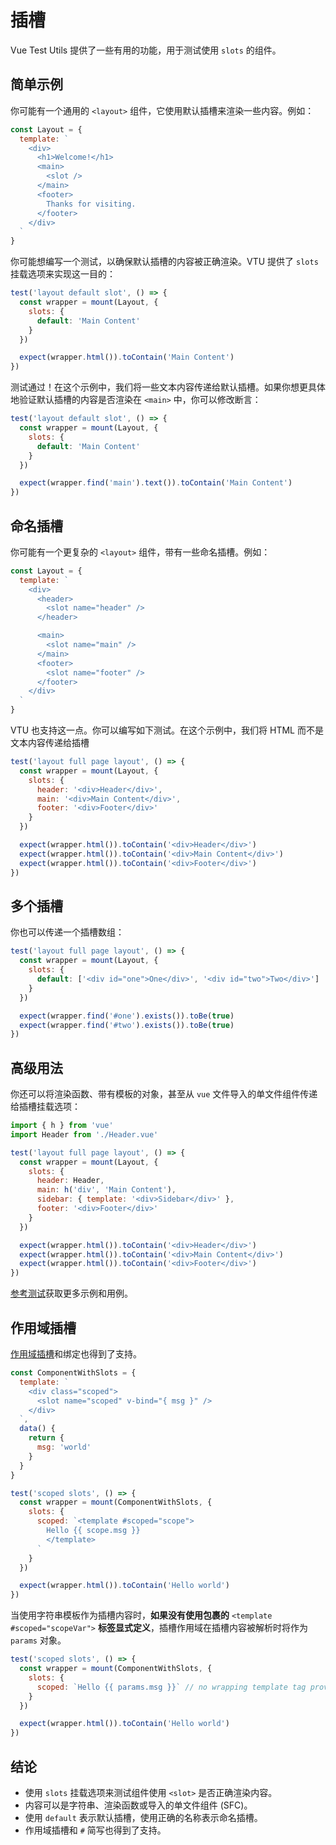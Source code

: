 # 插槽

Vue Test Utils 提供了一些有用的功能，用于测试使用 `slots` 的组件。

## 简单示例

你可能有一个通用的 `<layout>` 组件，它使用默认插槽来渲染一些内容。例如：

```js
const Layout = {
  template: `
    <div>
      <h1>Welcome!</h1>
      <main>
        <slot />
      </main>
      <footer>
        Thanks for visiting.
      </footer>
    </div>
  `
}
```

你可能想编写一个测试，以确保默认插槽的内容被正确渲染。VTU 提供了 `slots` 挂载选项来实现这一目的：

```js
test('layout default slot', () => {
  const wrapper = mount(Layout, {
    slots: {
      default: 'Main Content'
    }
  })

  expect(wrapper.html()).toContain('Main Content')
})
```

测试通过！在这个示例中，我们将一些文本内容传递给默认插槽。如果你想更具体地验证默认插槽的内容是否渲染在 `<main>` 中，你可以修改断言：

```js
test('layout default slot', () => {
  const wrapper = mount(Layout, {
    slots: {
      default: 'Main Content'
    }
  })

  expect(wrapper.find('main').text()).toContain('Main Content')
})
```

## 命名插槽

你可能有一个更复杂的 `<layout>` 组件，带有一些命名插槽。例如：

```js
const Layout = {
  template: `
    <div>
      <header>
        <slot name="header" />
      </header>

      <main>
        <slot name="main" />
      </main>
      <footer>
        <slot name="footer" />
      </footer>
    </div>
  `
}
```

VTU 也支持这一点。你可以编写如下测试。在这个示例中，我们将 HTML 而不是文本内容传递给插槽

```js
test('layout full page layout', () => {
  const wrapper = mount(Layout, {
    slots: {
      header: '<div>Header</div>',
      main: '<div>Main Content</div>',
      footer: '<div>Footer</div>'
    }
  })

  expect(wrapper.html()).toContain('<div>Header</div>')
  expect(wrapper.html()).toContain('<div>Main Content</div>')
  expect(wrapper.html()).toContain('<div>Footer</div>')
})
```

## 多个插槽

你也可以传递一个插槽数组：

```js
test('layout full page layout', () => {
  const wrapper = mount(Layout, {
    slots: {
      default: ['<div id="one">One</div>', '<div id="two">Two</div>']
    }
  })

  expect(wrapper.find('#one').exists()).toBe(true)
  expect(wrapper.find('#two').exists()).toBe(true)
})
```

## 高级用法

你还可以将渲染函数、带有模板的对象，甚至从 `vue` 文件导入的单文件组件传递给插槽挂载选项：

```js
import { h } from 'vue'
import Header from './Header.vue'

test('layout full page layout', () => {
  const wrapper = mount(Layout, {
    slots: {
      header: Header,
      main: h('div', 'Main Content'),
      sidebar: { template: '<div>Sidebar</div>' },
      footer: '<div>Footer</div>'
    }
  })

  expect(wrapper.html()).toContain('<div>Header</div>')
  expect(wrapper.html()).toContain('<div>Main Content</div>')
  expect(wrapper.html()).toContain('<div>Footer</div>')
})
```

[参考测试](https://github.com/vuejs/test-utils/blob/9d3c2a6526f3d8751d29b2f9112ad2a3332bbf52/tests/mountingOptions/slots.spec.ts#L124-L167)获取更多示例和用例。

## 作用域插槽

[作用域插槽](https://v3.vuejs.org/guide/component-slots.html#scoped-slots)和绑定也得到了支持。

```js
const ComponentWithSlots = {
  template: `
    <div class="scoped">
      <slot name="scoped" v-bind="{ msg }" />
    </div>
  `,
  data() {
    return {
      msg: 'world'
    }
  }
}

test('scoped slots', () => {
  const wrapper = mount(ComponentWithSlots, {
    slots: {
      scoped: `<template #scoped="scope">
        Hello {{ scope.msg }}
        </template>
      `
    }
  })

  expect(wrapper.html()).toContain('Hello world')
})
```

当使用字符串模板作为插槽内容时，**如果没有使用包裹的** `<template #scoped="scopeVar">` **标签显式定义**，插槽作用域在插槽内容被解析时将作为 `params` 对象。

```js
test('scoped slots', () => {
  const wrapper = mount(ComponentWithSlots, {
    slots: {
      scoped: `Hello {{ params.msg }}` // no wrapping template tag provided, slot scope exposed as "params"
    }
  })

  expect(wrapper.html()).toContain('Hello world')
})
```

## 结论

- 使用 `slots` 挂载选项来测试组件使用 `<slot>` 是否正确渲染内容。
- 内容可以是字符串、渲染函数或导入的单文件组件 (SFC)。
- 使用 `default` 表示默认插槽，使用正确的名称表示命名插槽。
- 作用域插槽和 `#` 简写也得到了支持。
